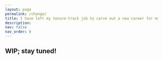 ```yaml
---
layout: page
permalink: /change/
title: I have left my tenure-track job to carve out a new career for myself in science. 
description: 
nav: false
nav_order: 0
---
```


<h2> WIP; stay tuned! </h2>
